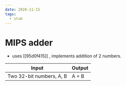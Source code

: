 ```yaml
---
date: 2020-11-15
tags: 
  - stub
---
```


# MIPS adder

- uses [[95d0f415]] , implements addition of 2 numbers.

| Input                    | Output |
|--------------------------|--------|
| Two 32-bit numbers, A, B | A + B  |
